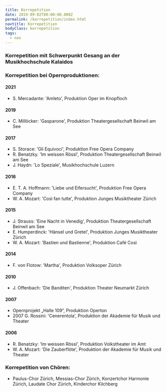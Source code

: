 ```yaml
---
title: Korrepetition
date: 2019-09-02T00:00:00.000Z
permalink: /korrepetition/index.html
navtitle: Korrepetition
bodyClass: korrepetition
tags:
  - nav
---
```

### Korrepetition mit Schwerpunkt Gesang an der Musikhochschule Kalaidos

### Korrepetition bei Opernproduktionen:

#### 2021

* S. Mercadante: 'Amleto', Produktion Oper im Knopfloch

#### 2019

* C. Millöcker: 'Gasparone', Produktion Theatergesellschaft Beinwil am See

#### 2017

* S. Storace: 'Gli Equivoci', Produktion Free Opera Company
* R. Benatzky. 'Im weissen Rössl', Produktion Theatergesellschaft Beinwil am See
* J. Haydn: 'Lo Speziale', Musikhochschule Luzern

#### 2016

* E. T. A. Hoffmann: 'Liebe und Eifersucht', Produktion Free Opera Company
* W. A. Mozart: 'Così fan tutte', Produktion Junges Musiktheater Zürich

#### 2015

* J. Strauss: 'Eine Nacht in Venedig', Produktion Theatergesellschaft Beinwil am See
* E. Humperdinck: 'Hänsel und Gretel', Produktion Junges Musiktheater Zürich
* W. A. Mozart: 'Bastien und Bastienne', Produktion Café Così

#### 2014

* F. von Flotow: 'Martha', Produktion Volksoper Zürich

#### 2010

* J. Offenbach: 'Die Banditen', Produktion Theater Neumarkt Zürich

#### 2007

* Opernprojekt „Halle 109“, Produktion Operton
* 2007 G. Rossini: 'Cenerentola', Produktion der Akademie für Musik und Theater

#### 2006

* R. Benatzky: 'Im weissen Rössl', Produktion Volkstheater im Amt
* W. A. Mozart: 'Die Zauberflöte', Produktion der Akademie für Musik und Theater

### Korrepetition von Chören:

* Paulus-Chor Zürich, Messias-Chor Zürich, Konzertchor Harmonie Zürich, Laudate Chor Zürich, Kinderchor Kilchberg